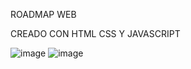 ROADMAP WEB 

CREADO CON HTML CSS Y JAVASCRIPT



![image](https://github.com/user-attachments/assets/1635e5ac-0818-4bee-a212-892ca39a1768)
![image](https://github.com/user-attachments/assets/3fc67191-a6c4-405c-b748-5ed9d219194d)
